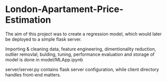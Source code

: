 # London-Apartament-Price-Estimation

The aim of this project was to create a regression model, which would later be deployed to a simple flask server.

Importing & cleaning data, feature engineering, dimentionality reduction, outlier removlal, bulding, tuning, performance evaluation and storage of model is done in model/MLApp.ipynb

server/server.py contains flask server configuration, while client directory handles front-end matters.